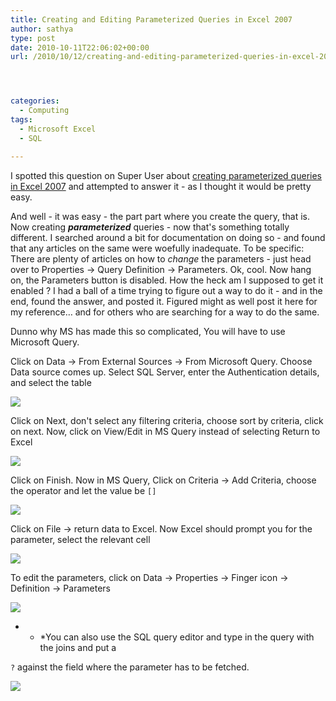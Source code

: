 ```yaml
---
title: Creating and Editing Parameterized Queries in Excel 2007
author: sathya
type: post
date: 2010-10-11T22:06:02+00:00
url: /2010/10/12/creating-and-editing-parameterized-queries-in-excel-2007/




categories:
  - Computing
tags:
  - Microsoft Excel
  - SQL

---
```

I spotted this question on Super User about <a href="https://superuser.com/q/197453/4377" target="_blank">creating parameterized queries in Excel 2007</a> and attempted to answer it - as I thought it would be pretty easy.

And well - it was easy - the part part where you create the query, that is. Now creating _**parameterized**_ queries - now that's something totally different. I searched around a bit for documentation on doing so - and found that any articles on the same were woefully inadequate. To be specific: There are plenty of articles on how to _change_ the parameters - just head over to Properties -> Query Definition -> Parameters. Ok, cool. Now hang on, the Parameters button is disabled. How the heck am I supposed to get it enabled ? I had a ball of a time trying to figure out a way to do it - and in the end, found the answer, and posted it. Figured might as well post it here for my reference&#8230; and for others who are searching for a way to do the same.

<!--more-->

Dunno why MS has made this so complicated, You will have to use Microsoft Query.

Click on Data -> From External Sources -> From Microsoft Query. Choose Data source comes up. Select SQL Server, enter the Authentication details, and select the table

![][1] 

Click on Next, don't select any filtering criteria, choose sort by criteria, click on next. Now, click on View/Edit in MS Query instead of selecting Return to Excel

![][2] 

Click on Finish. Now in MS Query, Click on Criteria -> Add Criteria, choose the operator and let the value be `[]`

![][3] 

Click on File -> return data to Excel. Now Excel should prompt you for the parameter, select the relevant cell

![][4] 

To edit the parameters, click on Data -> Properties -> Finger icon -> Definition -> Parameters

![][5] 

* * *You can also use the SQL query editor and type in the query with the joins and put a 

`?` against the field where the parameter has to be fetched.</p> 

![][6]

 [1]: https://i.imgur.com/xgNTl.jpg
 [2]: https://i.imgur.com/UfJ1F.png
 [3]: https://i.imgur.com/TnJoi.png
 [4]: https://i.imgur.com/a2l5C.png
 [5]: https://i.imgur.com/XXhfs.png
 [6]: https://i.imgur.com/NgXxc.png
